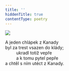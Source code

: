 ```yaml
---
title: ''
hiddenTitle: true
contentType: poetry
---
```


<section>

![](../Images/046.jpg)

A jeden chlápek z Kanady  
byl za trest vsazen do klády;  
         ukradl totiž vepře  
         a k tomu pytel pepře  
a chtěl s ním utéct z Kanady.

</section>
